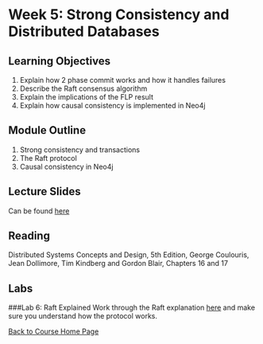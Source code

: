 # Week 5: Strong Consistency and Distributed Databases

## Learning Objectives

1. Explain how 2 phase commit works and how it handles failures
1. Describe the Raft consensus algorithm
1. Explain the implications of the FLP result
1. Explain how causal consistency is implemented in Neo4j

## Module Outline

1. Strong consistency and transactions
1. The Raft protocol
1. Causal consistency in Neo4j

## Lecture Slides
Can be found [here](https://gortonator.github.io/bsds-6650/lectures/week-5-strong-consistency/BSDS-2019-week-5.pdf)

## Reading
Distributed Systems Concepts and Design, 5th Edition, George Coulouris, Jean Dollimore, Tim Kindberg and Gordon Blair, Chapters 16 and 17

## Labs

###Lab 6: Raft Explained
Work through the Raft explanation [here](http://thesecretlivesofdata.com/raft/) and make sure you understand how the protocol works.


[Back to Course Home Page](https://gortonator.github.io/bsds-6650/)
